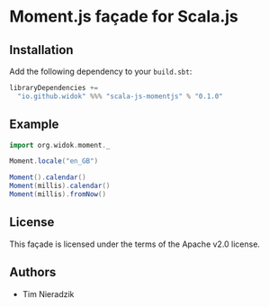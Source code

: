 # Moment.js façade for Scala.js

## Installation
Add the following dependency to your `build.sbt`:

```scala
libraryDependencies +=
  "io.github.widok" %%% "scala-js-momentjs" % "0.1.0"
```

## Example
```scala
import org.widok.moment._

Moment.locale("en_GB")

Moment().calendar()
Moment(millis).calendar()
Moment(millis).fromNow()
```

## License
This façade is licensed under the terms of the Apache v2.0 license.

## Authors
* Tim Nieradzik
